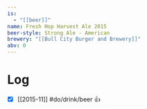 ```yaml
---
is:
  - "[[beer]]"
name: Fresh Hop Harvest Ale 2015
beer-style: Strong Ale - American
brewery: "[[Bull City Burger and Brewery]]"
abv: 0
---
```

# Log
- [x] [[2015-11]] #do/drink/beer 👍
